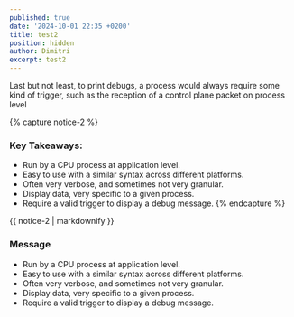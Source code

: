 ```yaml
---
published: true
date: '2024-10-01 22:35 +0200'
title: test2
position: hidden
author: Dimitri
excerpt: test2
---
```

Last but not least, to print debugs, a process would always require some kind of trigger, such as the reception of a control plane packet on process level

{% capture notice-2 %}
### Key Takeaways:
- Run by a CPU process at application level.
- Easy to use with a similar syntax across different platforms.
- Often very verbose, and sometimes not very granular.
- Display data, very specific to a given process.
- Require a valid trigger to display a debug message.
{% endcapture %}

<div class="notice">{{ notice-2 | markdownify }}</div>


<div class="notice">
  <h3>Message</h3>
  <ul>
    <li>Run by a CPU process at application level.</li>
    <li>Easy to use with a similar syntax across different platforms.</li>
    <li>Often very verbose, and sometimes not very granular.</li>
    <li>Display data, very specific to a given process.</li>
    <li>Require a valid trigger to display a debug message.</li>
  </ul>
</div>
